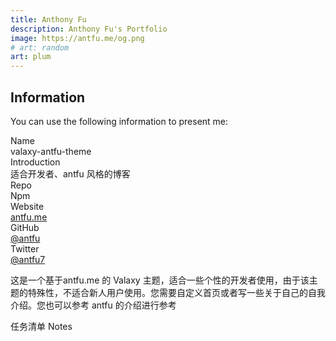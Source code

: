 ```yaml
---
title: Anthony Fu
description: Anthony Fu's Portfolio
image: https://antfu.me/og.png
# art: random
art: plum
---
```


<AntfuSubNav />

## Information

You can use the following information to present me:

<div grid="~ cols-[max-content_1fr] gap-1">
  <div text-right pr2 op50 font-bold>Name</div>
  <AntfuTextCopy>valaxy-antfu-theme</AntfuTextCopy>

  <div text-right pr2 op50 font-bold>Introduction</div>
  <AntfuTextCopy>适合开发者、antfu 风格的博客</AntfuTextCopy>

  <div text-right pr2 op50 font-bold>Repo</div>
  <AntfuGitHubLink repo="WRXinYue/valaxy-theme-antfu" />

  <div text-right pr2 op50 font-bold>Npm</div>
  <AntfuTextCopy><AntfuNpmLink package="valaxy-theme-antfu" /></AntfuTextCopy>

  <div text-right pr2 op50 font-bold>Website</div>
  <AntfuTextCopy><a href="https://antfu.me" target="_blank">antfu.me</a></AntfuTextCopy>

  <div text-right pr2 op50 font-bold>GitHub</div>
  <AntfuTextCopy><a href="https://github.com/antfu" target="_blank">@antfu</a></AntfuTextCopy>

  <div text-right pr2 op50 font-bold>Twitter</div>
  <AntfuTextCopy><a href="https://twitter.com/antfu7" target="_blank">@antfu7</a></AntfuTextCopy>
</div>

这是一个基于antfu.me 的 Valaxy 主题，适合一些个性的开发者使用，由于该主题的特殊性，不适合新人用户使用。您需要自定义首页或者写一些关于自己的自我介绍。您也可以参考 antfu 的介绍进行参考

任务清单 Notes
